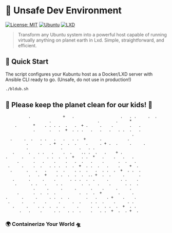 # 🚀 Unsafe Dev Environment

[![License: MIT](https://img.shields.io/badge/License-MIT-yellow.svg)](https://opensource.org/licenses/MIT)
[![Ubuntu](https://img.shields.io/badge/Ubuntu-Compatible-orange.svg)](https://ubuntu.com/)
[![LXD](https://img.shields.io/badge/LXD-Powered-blue.svg)](https://linuxcontainers.org/lxd/)

> Transform any Ubuntu system into a powerful host capable of running virtually anything on planet earth in Lxd. Simple, straightforward, and efficient.
## 🚀 Quick Start

The script configures your Kubuntu host as a Docker/LXD server with Ansible CLI ready to go. (Unsafe, do not use in production!)

```bash
./bldub.sh
```

## 🚀 Please keep the planet clean for our kids! 🌌

```
          .              +   .                    .   . .     .  .
                   .                    .       .     *
    .       *    . . . .  .   .  + .     .    .       .   .
            .      .   .  +  . . .   .   .   .   . .  .   .
                                                       .
  .     .  .   . .   .   .   . .  +      .           .
         .     .   . +  .  .  .    .     . + .  .     .     .
         .              .       .   . .
   .      .   . .   .    .  .    .. .  .   .    + . 
.      .    .     . .  .  .  +   . .  *   .    .   .   .
     .      .   .    .    .   .  .   .    .      .  .   .
 .     .    .  .   . . .  .  .  +  . .  .   .    .    +  .
  .      .   .   .    .  .    . .  .   .  . .  .  +  . .  .
          .   .  +    . .  .  .  .  .. +  .  .     .      .
   .      .     .    .      . . .  .  .     .     . .    .
    .      . .   .    . .        .  .   .    .      . .  .
            .     .     .     .      .    .     .     .
     .      .  .  .  .          .  .  .  +       .     .
.      .     .     . .  .  .       .   .    . +    .    .
 .     .    .    .     .     .  .    . .  .    .     . .
   .     .    . .  .  .  .     .     .  .  . .  .  +  . .
      .   .    .     . .   . .  .    .   . .  +  .  . +  .
```

### 🌍 Containerize Your World 🛸

</div>

